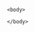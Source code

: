 <!DOCTYPE html>
<html>
    <head>
        <meta charset="utf-8" />
        <title>Motherfucking Website</title>
    </head>

    <body>
    
    </body>
</html>